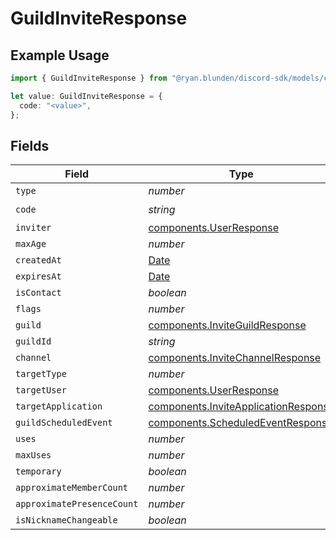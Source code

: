 # GuildInviteResponse

## Example Usage

```typescript
import { GuildInviteResponse } from "@ryan.blunden/discord-sdk/models/components";

let value: GuildInviteResponse = {
  code: "<value>",
};
```

## Fields

| Field                                                                                         | Type                                                                                          | Required                                                                                      | Description                                                                                   |
| --------------------------------------------------------------------------------------------- | --------------------------------------------------------------------------------------------- | --------------------------------------------------------------------------------------------- | --------------------------------------------------------------------------------------------- |
| `type`                                                                                        | *number*                                                                                      | :heavy_minus_sign:                                                                            | N/A                                                                                           |
| `code`                                                                                        | *string*                                                                                      | :heavy_check_mark:                                                                            | N/A                                                                                           |
| `inviter`                                                                                     | [components.UserResponse](../../models/components/userresponse.md)                            | :heavy_minus_sign:                                                                            | N/A                                                                                           |
| `maxAge`                                                                                      | *number*                                                                                      | :heavy_minus_sign:                                                                            | N/A                                                                                           |
| `createdAt`                                                                                   | [Date](https://developer.mozilla.org/en-US/docs/Web/JavaScript/Reference/Global_Objects/Date) | :heavy_minus_sign:                                                                            | N/A                                                                                           |
| `expiresAt`                                                                                   | [Date](https://developer.mozilla.org/en-US/docs/Web/JavaScript/Reference/Global_Objects/Date) | :heavy_minus_sign:                                                                            | N/A                                                                                           |
| `isContact`                                                                                   | *boolean*                                                                                     | :heavy_minus_sign:                                                                            | N/A                                                                                           |
| `flags`                                                                                       | *number*                                                                                      | :heavy_minus_sign:                                                                            | N/A                                                                                           |
| `guild`                                                                                       | [components.InviteGuildResponse](../../models/components/inviteguildresponse.md)              | :heavy_minus_sign:                                                                            | N/A                                                                                           |
| `guildId`                                                                                     | *string*                                                                                      | :heavy_minus_sign:                                                                            | N/A                                                                                           |
| `channel`                                                                                     | [components.InviteChannelResponse](../../models/components/invitechannelresponse.md)          | :heavy_minus_sign:                                                                            | N/A                                                                                           |
| `targetType`                                                                                  | *number*                                                                                      | :heavy_minus_sign:                                                                            | N/A                                                                                           |
| `targetUser`                                                                                  | [components.UserResponse](../../models/components/userresponse.md)                            | :heavy_minus_sign:                                                                            | N/A                                                                                           |
| `targetApplication`                                                                           | [components.InviteApplicationResponse](../../models/components/inviteapplicationresponse.md)  | :heavy_minus_sign:                                                                            | N/A                                                                                           |
| `guildScheduledEvent`                                                                         | [components.ScheduledEventResponse](../../models/components/scheduledeventresponse.md)        | :heavy_minus_sign:                                                                            | N/A                                                                                           |
| `uses`                                                                                        | *number*                                                                                      | :heavy_minus_sign:                                                                            | N/A                                                                                           |
| `maxUses`                                                                                     | *number*                                                                                      | :heavy_minus_sign:                                                                            | N/A                                                                                           |
| `temporary`                                                                                   | *boolean*                                                                                     | :heavy_minus_sign:                                                                            | N/A                                                                                           |
| `approximateMemberCount`                                                                      | *number*                                                                                      | :heavy_minus_sign:                                                                            | N/A                                                                                           |
| `approximatePresenceCount`                                                                    | *number*                                                                                      | :heavy_minus_sign:                                                                            | N/A                                                                                           |
| `isNicknameChangeable`                                                                        | *boolean*                                                                                     | :heavy_minus_sign:                                                                            | N/A                                                                                           |
